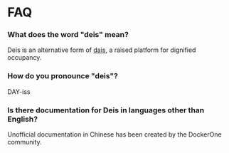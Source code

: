 # FAQ

### What does the word "deis" mean?

Deis is an alternative form of [dais][], a raised platform for dignified occupancy.

### How do you pronounce "deis"?

DAY-iss

### Is there documentation for Deis in languages other than English?

Unofficial documentation in Chinese has been created by the DockerOne community.

[dais]: https://en.wikipedia.org/wiki/Dais
